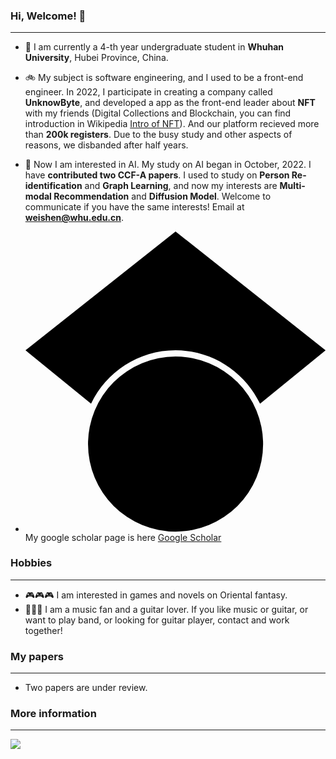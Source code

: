 ### Hi, Welcome! 👋
***
- 🏫 I am currently a 4-th year undergraduate student in **Whuhan University**, Hubei Province, China. 
- 🚲 My subject is software engineering, and I used to be a front-end engineer. In 2022, I participate in creating a company called **UnknowByte**, and developed a app as the front-end leader about **NFT** with my friends (Digital Collections and Blockchain, you can find introduction in Wikipedia [Intro of NFT](https://en.wikipedia.org/wiki/Non-fungible_token)). And our platform recieved more than **200k registers**. Due to the busy study and other aspects of reasons, we disbanded after half years.
- 🚗 Now I am interested in AI. My study on AI began in October, 2022. I have **contributed two CCF-A papers**. I used to study on **Person Re-identification** and **Graph Learning**, and now my interests are **Multi-modal Recommendation** and **Diffusion Model**. Welcome to communicate if you have the same interests! Email at **weishen@whu.edu.cn**.

- <svg role="img" viewBox="0 0 24 24" xmlns="http://www.w3.org/2000/svg"><path d="M5.242 13.769L0 9.5 12 0l12 9.5-5.242 4.269C17.548 11.249 14.978 9.5 12 9.5c-2.977 0-5.548 1.748-6.758 4.269zM12 10a7 7 0 1 0 0 14 7 7 0 0 0 0-14z"/></svg> My google scholar page is here [Google Scholar](https://scholar.google.com.hk/citations?hl=zh-CN&user=fRwq42IAAAAJ)


### Hobbies
*** 
- 🎮🎮🎮 I am interested in games and novels on Oriental fantasy.
- 🎸🎸🎸 I am a music fan and a guitar lover. If you like music or guitar, or want to play band, or looking for guitar player, contact and work together!


### My papers
***
- Two papers are under review.

### More information
***
![](https://github-readme-stats.vercel.app/api?username=shenwei)

